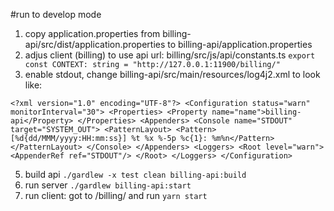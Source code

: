 
#run to develop mode
1. copy application.properties from billing-api/src/dist/application.properties to billing-api/application.properties
2. adjus client (billing) to use api url:
billing/src/js/api/constants.ts
`export const CONTEXT: string = "http://127.0.0.1:11900/billing/"
`
3. enable stdout, change billing-api/src/main/resources/log4j2.xml to look like:

`<?xml version="1.0" encoding="UTF-8"?>
<Configuration status="warn" monitorInterval="30">
    <Properties>
        <Property name="name">billing-api</Property>
    </Properties>
    <Appenders>
        <Console name="STDOUT" target="SYSTEM_OUT">
            <PatternLayout>
                <Pattern>[%d{dd/MMM/yyyy:HH:mm:ss}] %t %x %-5p %c{1}: %m%n</Pattern>
            </PatternLayout>
        </Console>
    </Appenders>
    <Loggers>
        <Root level="warn">
            <AppenderRef ref="STDOUT"/>
        </Root>
    </Loggers>
</Configuration>`

5. build api
`./gardlew -x test clean billing-api:build`
6. run server
`./gardlew billing-api:start
`
7. run client: got to /billing/ and run 
`yarn start`